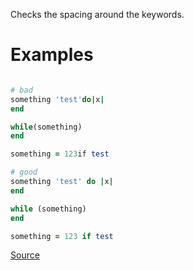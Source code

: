 
Checks the spacing around the keywords.

# Examples

```ruby

# bad
something 'test'do|x|
end

while(something)
end

something = 123if test

# good
something 'test' do |x|
end

while (something)
end

something = 123 if test
```

[Source](http://www.rubydoc.info/gems/rubocop/RuboCop/Cop/Layout/SpaceAroundKeyword)